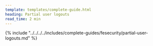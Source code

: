 ```yaml
---
template: templates/complete-guide.html
heading: Partial user logouts 
read_time: 2 min
---
```


{% include "../../../../includes/complete-guides/fesecurity/partial-user-logouts.md" %}